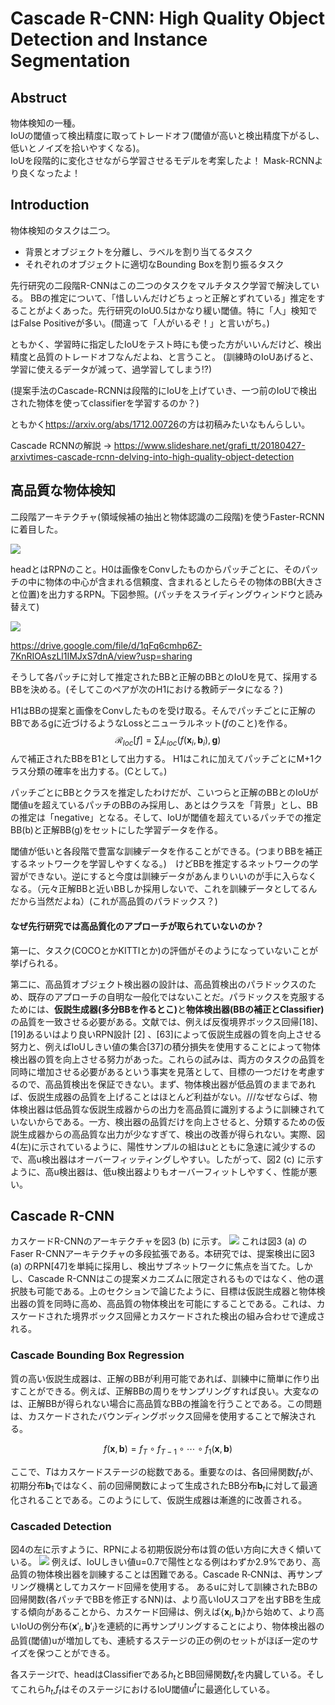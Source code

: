 # Cascade R-CNN: High Quality Object Detection and Instance Segmentation

## Abstruct
物体検知の一種。<br>
IoUの閾値って検出精度に取ってトレードオフ(閾値が高いと検出精度下がるし、低いとノイズを拾いやすくなる)。<br>
IoUを段階的に変化させながら学習させるモデルを考案したよ！
Mask-RCNNより良くなったよ！

## Introduction
物体検知のタスクは二つ。
- 背景とオブジェクトを分離し、ラベルを割り当てるタスク
- それぞれのオブジェクトに適切なBounding Boxを割り振るタスク

先行研究の二段階R-CNNはこの二つのタスクをマルチタスク学習で解決している。
BBの推定について、「惜しいんだけどちょっと正解とずれている」推定をすることがよくあった。先行研究のIoU0.5はかなり緩い閾値。特に「人」検知ではFalse Positiveが多い。(間違って「人がいるぞ！」と言いがち。)

<!-- 「検出結果の品質」をground truthとのIoUと定義し、「検出器の品質」をIoUの閾値と定義する。 -->

ともかく、学習時に指定したIoUをテスト時にも使った方がいいんだけど、検出精度と品質のトレードオフなんだよね、と言うこと。
(訓練時のIoUあげると、学習に使えるデータが減って、過学習してしまう!?)

(提案手法のCascade-RCNNは段階的にIoUを上げていき、一つ前のIoUで検出された物体を使ってclassifierを学習するのか？)

ともかく<href>https://arxiv.org/abs/1712.00726</href>の方は初稿みたいなもんらしい。


Cascade RCNNの解説
→ <href>https://www.slideshare.net/grafi_tt/20180427-arxivtimes-cascade-rcnn-delving-into-high-quality-object-detection</href>

## 高品質な物体検知

二段階アーキテクチャ(領域候補の抽出と物体認識の二段階)を使うFaster-RCNNに着目した。

<img src='https://cdn-ak.f.st-hatena.com/images/fotolife/l/lib-arts/20191024/20191024215318.png'>


headとはRPNのこと。H0は画像をConvしたものからパッチごとに、そのパッチの中に物体の中心が含まれる信頼度、含まれるとしたらその物体のBB(大きさと位置)を出力するRPN。下図参照。(パッチをスライディングウィンドウと読み替えて)

<img src="https://drive.google.com/uc?export=view&id=1qFq6cmhp6Z-7KnRIOAszLl1IMJxS7dnA">

<!-- <img src='https://drive.google.com/file/d/1qFq6cmhp6Z-7KnRIOAszLl1IMJxS7dnA/view?usp=sharing'> -->

https://drive.google.com/file/d/1qFq6cmhp6Z-7KnRIOAszLl1IMJxS7dnA/view?usp=sharing

そうして各パッチに対して推定されたBBと正解のBBとのIoUを見て、採用するBBを決める。(そしてこのペアが次のH1における教師データになる？)

H1はBBの提案と画像をConvしたものを受け取る。そんでパッチごとに正解のBBであるgに近づけるようなLossとニューラルネット($f$のこと)を作る。
$$\mathcal{R}_{loc}[f]=\sum_iL_{loc}(f(\mathbf{x}_i,\mathbf{b}_i),\mathbf{g})$$
んで補正されたBBをB1として出力する。
H1はこれに加えてパッチごとにM+1クラス分類の確率を出力する。(Cとして。)

パッチごとにBBとクラスを推定したわけだが、こいつらと正解のBBとのIoUが閾値uを超えているパッチのBBのみ採用し、あとはクラスを「背景」とし、BBの推定は「negative」となる。そして、IoUが閾値を超えているパッチでの推定BB(b)と正解BB(g)をセットにした学習データを作る。

閾値が低いと各段階で豊富な訓練データを作ることができる。(つまりBBを補正するネットワークを学習しやすくなる。)　けどBBを推定するネットワークの学習ができない。逆にすると今度は訓練データがあんまりいいのが手に入らなくなる。（元々正解BBと近いBBしか採用しないで、これを訓練データとしてるんだから当然だよね）(これが高品質のパラドックス？)

#### なぜ先行研究では高品質化のアプローチが取られていないのか？

第一に、タスク(COCOとかKITTIとか)の評価がそのようになっていないことが挙げられる。

第二に、高品質オブジェクト検出器の設計は、高品質検出のパラドックスのため、既存のアプローチの自明な一般化ではないことだ。パラドックスを克服するためには、<strong>仮説生成器(多分BBを作るとこ)</strong>と<strong>物体検出器(BBの補正とClassifier)</strong>の品質を一致させる必要がある。文献では、例えば反復境界ボックス回帰[18]、[19]あるいはより良いRPN設計 [2] 、[63]によって仮説生成器の質を向上させる努力と、例えばIoUしきい値の集合[37]の積分損失を使用することによって物体検出器の質を向上させる努力があった。これらの試みは、両方のタスクの品質を同時に増加させる必要があるという事実を見落として、目標の一つだけを考慮するので、高品質検出を保証できない。まず、物体検出器が低品質のままであれば、仮説生成器の品質を上げることはほとんど利益がない。///なぜならば、物体検出器は低品質な仮説生成器からの出力を高品質に識別するように訓練されていないからである。一方、検出器の品質だけを向上させると、分類するための仮説生成器からの高品質な出力が少なすぎて、検出の改善が得られない。実際、図4(左)に示されているように、陽性サンプルの組はuとともに急速に減少するので、高u検出器はオーバーフィッティングしやすい。したがって、図2 (c) に示すように、高u検出器は、低u検出器よりもオーバーフィットしやすく、性能が悪い。

## Cascade R-CNN
カスケードR-CNNのアーキテクチャを図3 (b) に示す。
<img src='https://cdn-ak.f.st-hatena.com/images/fotolife/l/lib-arts/20191024/20191024215318.png'>
これは図3 (a) のFaser R-CNNアーキテクチャの多段拡張である。本研究では、提案検出に図3 (a) のRPN[47]を単純に採用し、検出サブネットワークに焦点を当てた。しかし、Cascade R-CNNはこの提案メカニズムに限定されるものではなく、他の選択肢も可能である。上のセクションで論じたように、目標は仮説生成器と物体検出器の質を同時に高め、高品質の物体検出を可能にすることである。これは、カスケードされた境界ボックス回帰とカスケードされた検出の組み合わせで達成される。

### Cascade Bounding Box Regression
質の高い仮説生成器は、正解のBBが利用可能であれば、訓練中に簡単に作り出すことができる。例えば、正解BBの周りをサンプリングすれば良い。大変なのは、正解BBが得られない場合に高品質なBBの推論を行うことである。この問題は、カスケードされたバウンディングボックス回帰を使用することで解決される。

$$f(\mathbf{x},\mathbf{b})=f_T\circ f_{T-1}\circ\cdots\circ f_1(\mathbf{x},\mathbf{b})$$

ここで、$T$はカスケードステージの総数である。重要なのは、各回帰関数$f_t$が、初期分布$\mathbf{b}_1$ではなく、前の回帰関数によって生成されたBB分布$\mathbf{b}_t$に対して最適化されることである。このようにして、仮説生成器は漸進的に改善される。

### Cascaded Detection

図4の左に示すように、RPNによる初期仮説分布は質の低い方向に大きく傾いている。
<img src='https://cdn-ak.f.st-hatena.com/images/fotolife/l/lib-arts/20191024/20191024231145.png'>
例えば、IoUしきい値u=0.7で陽性となる例はわずか2.9%であり、高品質の物体検出器を訓練することは困難である。Cascade R‐CNNは、再サンプリング機構としてカスケード回帰を使用する。
あるuに対して訓練されたBBの回帰関数(各パッチでBBを修正するNN)は、より高いIoUスコアを出すBBを生成する傾向があることから、カスケード回帰は、例えば{$\mathbf{x}_i,\mathbf{b}_i$}から始めて、より高いIoUの例分布{$\mathbf{x}'_i,\mathbf{b}'_i$}を連続的に再サンプリングすることにより、物体検出器の品質(閾値)uが増加しても、連続するステージの正の例のセットがほぼ一定のサイズを保つことができる。

各ステージ$t$で、headはClassifierである$h_t$とBB回帰関数$f_t$を内臓している。そしてこれら$h_t$,$f_t$はそのステージにおけるIoU閾値$u^t$に最適化している。